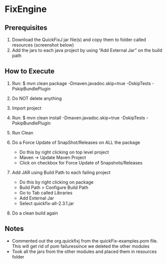 # FixEngine

## Prerequisites

1. Download the QuickFixJ jar file(s) and copy them to folder called resources (screenshot below)
2. Add the jars to each java project by using “Add External Jar” on the build path

## How to Execute

1. Run:
   $ mvn clean package -Dmaven.javadoc.skip=true -DskipTests -PskipBundlePlugin

2. Do NOT delete anything
3. Import project
4. Run:
   $ mvn clean install -Dmaven.javadoc.skip=true -DskipTests -PskipBundlePlugin

5. Run Clean
6. Do a Force Update of SnapShot/Releases on ALL the package

   - Do this by right clicking on top level project
   - Maven -> Update Maven Project
   - Click on checkbox for Force Update of Snapshots/Releases

7. Add JAR using Build Path to each failing project

   - Do this by right clicking on package
   - Build Path > Configure Build Path
   - Go to Tab called Libraries
   - Add External Jar
   - Select quickfix-all-2.3.1.jar

8. Do a clean build again

## Notes

- Commented out the <groupId>org.quickfixj</groupId> from the quickFix-examples.pom file. This will get rid of pom failuressince we deleted the other modules
- Took all the jars from the other modules and placed them in resources folder
